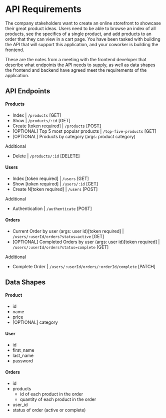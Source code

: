 # API Requirements
The company stakeholders want to create an online storefront to showcase their great product ideas. Users need to be able to browse an index of all products, see the specifics of a single product, and add products to an order that they can view in a cart page. You have been tasked with building the API that will support this application, and your coworker is building the frontend.

These are the notes from a meeting with the frontend developer that describe what endpoints the API needs to supply, as well as data shapes the frontend and backend have agreed meet the requirements of the application. 

## API Endpoints
#### Products
- Index | `/products` [GET]
- Show | `/products/:id` [GET]
- Create [token required] | `/products` [POST]
- [OPTIONAL] Top 5 most popular products | `/top-five-products` [GET]
- [OPTIONAL] Products by category (args: product category)

Additional
- Delete | `/products/:id` [DELETE]

#### Users
- Index [token required] | `/users` [GET]
- Show [token required] | `/users/:id` [GET]
- Create N[token required] | `/users` [POST]

Additional
- Authentication | `/authenticate` [POST]

#### Orders
- Current Order by user (args: user id)[token required] | `/users/:userId/orders?status=active` [GET]
- [OPTIONAL] Completed Orders by user (args: user id)[token required] | `/users/:userId/orders?status=complete` [GET]

Additional
- Complete Order | `/users/:userId/orders/:orderId/complete` [PATCH]

## Data Shapes
#### Product
-  id
- name
- price
- [OPTIONAL] category

#### User
- id
- first_name
- last_name
- password

#### Orders
- id
- products
  - id of each product in the order
  - quantity of each product in the order
- user_id
- status of order (active or complete)

